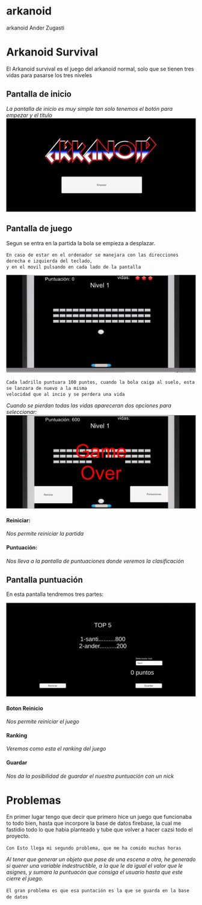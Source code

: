 # arkanoid
arkanoid Ander Zugasti
# Arkanoid Survival

El Arkanoid survival es el juego del arkanoid normal, solo que se tienen tres vidas para pasarse los tres niveles

## Pantalla de inicio 

_La pantalla de inicio es muy simple tan solo tenemos el botón para empezar y el titulo_
<img src="imagenes/imagen arkanoid inicio.png" />




## Pantalla de juego 

Segun se entra en la partida la bola se empieza a desplazar.

```
En caso de estar en el ordenador se manejara con las direcciones derecha e izquierda del teclado,
y en el movil pulsando en cada lado de la pantalla
```
![](imagenes/juego.gif)
```
Cada ladrillo puntuara 100 puntos, cuando la bola caiga al suelo, esta se lanzara de nuevo a la misma 
velocidad que al incio y se perdera una vida
```

_Cuando se pierdan todas las vidas apareceran dos opciones para seleccionar:_
<img src="imagenes/final de partida.png" />
#### Reiniciar:
_Nos permite reiniciar la partida_
#### Puntuación:
_Nos lleva a la pantalla de puntuaciones donde veremos la clasificación_
## Pantalla puntuación

En esta pantalla tendremos tres partes:

<img src="imagenes/puntuacion.png"/>

#### Boton Reinicio

_Nos permite reiniciar el juego_

#### Ranking

_Veremos como esta el ranking del juego_

#### Guardar

_Nos da la posibilidad de guardar el nuestra puntuación con un nick_

# Problemas 
En primer lugar tengo que decir que primero hice un juego que funcionaba to todo bien, hasta que incorpore la base de datos firebase, la cual me fastidio todo lo que habia planteado y tube que volver a hacer cazsi todo el proyecto.

```Con Esto llega mi segundo problema, que me ha comido muchas horas```

_Al tener que generar un objeto que pase de una escena a otra, he generado si querer una variable indestructible, a la que le da igual el valor que le asignes, y sumara la puntuacón que consiga el usuario hasta que este cierre el juego._

```El gran problema es que esa puntación es la que se guarda en la base de datos```


